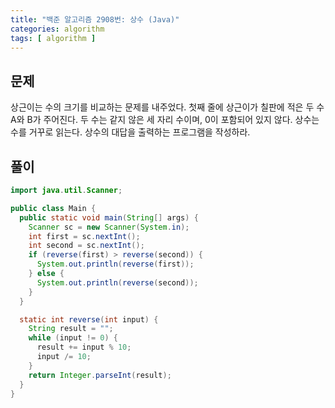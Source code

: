 ```yaml
---
title: "백준 알고리즘 2908번: 상수 (Java)"
categories: algorithm
tags: [ algorithm ]
---
```


## 문제

상근이는 수의 크기를 비교하는 문제를 내주었다. 첫째 줄에 상근이가 칠판에 적은 두 수 A와 B가 주어진다. 두 수는 같지 않은 세 자리 수이며, 0이 포함되어 있지 않다. 상수는 수를 거꾸로 읽는다. 상수의 대답을 출력하는 프로그램을 작성하라.



## 풀이

```java
import java.util.Scanner;

public class Main {
  public static void main(String[] args) {
    Scanner sc = new Scanner(System.in);
    int first = sc.nextInt();
    int second = sc.nextInt();
    if (reverse(first) > reverse(second)) {
      System.out.println(reverse(first));
    } else {
      System.out.println(reverse(second));
    }
  }

  static int reverse(int input) {
    String result = "";
    while (input != 0) {
      result += input % 10;
      input /= 10;
    }
    return Integer.parseInt(result);
  }
}

```
